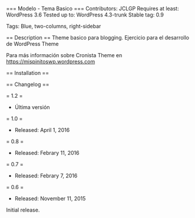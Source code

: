 === Modelo - Tema Basico ===
Contributors: JCLGP
Requires at least: WordPress 3.6
Tested up to: WordPress 4.3-trunk
Stable tag: 0.9

Tags:  Blue, two-columns, right-sidebar

== Description ==
Theme basico para blogging. Ejercicio para el desarrollo de WordPress Theme

Para más información sobre  Cronista Theme en https://mispinitoswp.wordpress.com


== Installation ==


== Changelog ==

= 1.2 =
* Última versión

= 1.0 =
* Released: April 1, 2016

= 0.8 =
* Released: Febrary 11, 2016

= 0.7 =
* Released: Febrary 7, 2016

= 0.6 =
* Released: November 11, 2015

Initial release.
